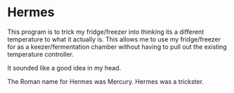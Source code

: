 Hermes
======

This program is to trick my fridge/freezer into thinking its a different
temperature to what it actually is. This allows me to use my fridge/freezer for
as a keezer/fermentation chamber  without having to pull out the existing
temperature controller. 

It sounded like a good idea in my head.

The Roman name for Hermes was Mercury.
Hermes was a trickster.

